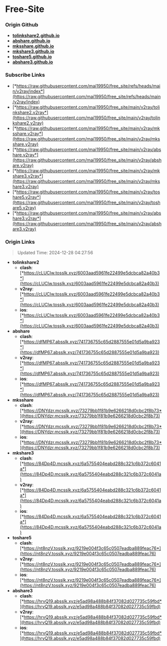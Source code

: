 # Free-Site

### Origin Github

- [**tolinkshare2.github.io**](https://github.com/tolinkshare2/tolinkshare2.github.io)
- [**abshare.github.io**](https://github.com/abshare/abshare.github.io)
- [**mksshare.github.io**](https://github.com/mksshare/mksshare.github.io)
- [**mkshare3.github.io**](https://github.com/mkshare3/mkshare3.github.io)
- [**toshare5.github.io**](https://github.com/toshare5/toshare5.github.io)
- [**abshare3.github.io**](https://github.com/abshare3/abshare3.github.io)

### Subscribe Links

- [*https://raw.githubusercontent.com/mai19950/free_site/refs/heads/main/v2ray/index*](https://raw.githubusercontent.com/mai19950/free_site/refs/heads/main/v2ray/index)
- [*https://raw.githubusercontent.com/mai19950/free_site/main/v2ray/tolinkshare2.v2ray*](https://raw.githubusercontent.com/mai19950/free_site/main/v2ray/tolinkshare2.v2ray)
- [*https://raw.githubusercontent.com/mai19950/free_site/main/v2ray/mksshare.v2ray*](https://raw.githubusercontent.com/mai19950/free_site/main/v2ray/mksshare.v2ray)
- [*https://raw.githubusercontent.com/mai19950/free_site/main/v2ray/abshare.v2ray*](https://raw.githubusercontent.com/mai19950/free_site/main/v2ray/abshare.v2ray)
- [*https://raw.githubusercontent.com/mai19950/free_site/main/v2ray/mkshare3.v2ray*](https://raw.githubusercontent.com/mai19950/free_site/main/v2ray/mkshare3.v2ray)
- [*https://raw.githubusercontent.com/mai19950/free_site/main/v2ray/toshare5.v2ray*](https://raw.githubusercontent.com/mai19950/free_site/main/v2ray/toshare5.v2ray)
- [*https://raw.githubusercontent.com/mai19950/free_site/main/v2ray/abshare3.v2ray*](https://raw.githubusercontent.com/mai19950/free_site/main/v2ray/abshare3.v2ray)

### Origin Links

> Updated Time: 2024-12-28 04:27:56

- **tolinkshare2**
  - **clash**: [*https://cLUClw.tosslk.xyz/6003aad5961fe22499e5dcbca82a40b3*](https://cLUClw.tosslk.xyz/6003aad5961fe22499e5dcbca82a40b3)
  - **v2ray**: [*https://cLUClw.tosslk.xyz/6003aad5961fe22499e5dcbca82a40b3*](https://cLUClw.tosslk.xyz/6003aad5961fe22499e5dcbca82a40b3)
  - **ios**: [*https://cLUClw.tosslk.xyz/6003aad5961fe22499e5dcbca82a40b3*](https://cLUClw.tosslk.xyz/6003aad5961fe22499e5dcbca82a40b3)
- **abshare**
  - **clash**: [*https://dfMP67.absslk.xyz/741736755c65d2887555e01d5a9ba923*](https://dfMP67.absslk.xyz/741736755c65d2887555e01d5a9ba923)
  - **v2ray**: [*https://dfMP67.absslk.xyz/741736755c65d2887555e01d5a9ba923*](https://dfMP67.absslk.xyz/741736755c65d2887555e01d5a9ba923)
  - **ios**: [*https://dfMP67.absslk.xyz/741736755c65d2887555e01d5a9ba923*](https://dfMP67.absslk.xyz/741736755c65d2887555e01d5a9ba923)
- **mksshare**
  - **clash**: [*https://DNYdzr.mcsslk.xyz/73279bb1f81b9e6266218d0cbc2f8b73*](https://DNYdzr.mcsslk.xyz/73279bb1f81b9e6266218d0cbc2f8b73)
  - **v2ray**: [*https://DNYdzr.mcsslk.xyz/73279bb1f81b9e6266218d0cbc2f8b73*](https://DNYdzr.mcsslk.xyz/73279bb1f81b9e6266218d0cbc2f8b73)
  - **ios**: [*https://DNYdzr.mcsslk.xyz/73279bb1f81b9e6266218d0cbc2f8b73*](https://DNYdzr.mcsslk.xyz/73279bb1f81b9e6266218d0cbc2f8b73)
- **mkshare3**
  - **clash**: [*https://84Dp4D.mcsslk.xyz/6a5755404eabd288c321c6b372c6041a*](https://84Dp4D.mcsslk.xyz/6a5755404eabd288c321c6b372c6041a)
  - **v2ray**: [*https://84Dp4D.mcsslk.xyz/6a5755404eabd288c321c6b372c6041a*](https://84Dp4D.mcsslk.xyz/6a5755404eabd288c321c6b372c6041a)
  - **ios**: [*https://84Dp4D.mcsslk.xyz/6a5755404eabd288c321c6b372c6041a*](https://84Dp4D.mcsslk.xyz/6a5755404eabd288c321c6b372c6041a)
- **toshare5**
  - **clash**: [*https://nt8nzV.tosslk.xyz/9219e004f3c65c0507eadba889feac76*](https://nt8nzV.tosslk.xyz/9219e004f3c65c0507eadba889feac76)
  - **v2ray**: [*https://nt8nzV.tosslk.xyz/9219e004f3c65c0507eadba889feac76*](https://nt8nzV.tosslk.xyz/9219e004f3c65c0507eadba889feac76)
  - **ios**: [*https://nt8nzV.tosslk.xyz/9219e004f3c65c0507eadba889feac76*](https://nt8nzV.tosslk.xyz/9219e004f3c65c0507eadba889feac76)
- **abshare3**
  - **clash**: [*https://hrvQ19.absslk.xyz/e5ad98a488b84f37082d027735c59fbd*](https://hrvQ19.absslk.xyz/e5ad98a488b84f37082d027735c59fbd)
  - **v2ray**: [*https://hrvQ19.absslk.xyz/e5ad98a488b84f37082d027735c59fbd*](https://hrvQ19.absslk.xyz/e5ad98a488b84f37082d027735c59fbd)
  - **ios**: [*https://hrvQ19.absslk.xyz/e5ad98a488b84f37082d027735c59fbd*](https://hrvQ19.absslk.xyz/e5ad98a488b84f37082d027735c59fbd)
